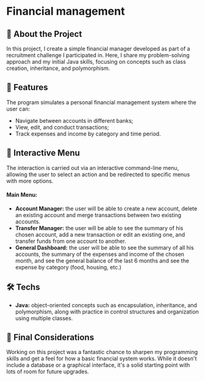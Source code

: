 # Financial management
  ## 📌 About the Project
In this project, I create a simple financial manager developed as part of a recruitment challenge I participated in. Here, I share my problem-solving approach and my initial Java skills, focusing on concepts such as class creation, inheritance, and polymorphism.

  ## 🧭 Features
The program simulates a personal financial management system where the user can:

- Navigate between accounts in different banks;
- View, edit, and conduct transactions;
- Track expenses and income by category and time period.

## 📂 Interactive Menu
The interaction is carried out via an interactive command-line menu, allowing the user to select an action and be redirected to specific menus with more options.

#### Main Menu:
- **Account Manager:** the user will be able to create a new account, delete an existing account and merge transactions between two existing accounts.
- **Transfer Manager:** the user will be able to see the summary of his chosen account, add a new transaction or edit an existing one, and transfer funds from one account to another.
- **General Dashboard:** the user will be able to see the summary of all his accounts, the summary of the expenses and income of the chosen month, and see the general balance of the last 6 months and see the expense by category (food, housing, etc.)

## 🛠️ Techs
* **Java:** object-oriented concepts such as encapsulation, inheritance, and polymorphism, along with practice in control structures and organization using multiple classes.

## 📝 Final Considerations
Working on this project was a fantastic chance to sharpen my programming skills and get a feel for how a basic financial system works. While it doesn't include a database or a graphical interface, it's a solid starting point with lots of room for future upgrades.
